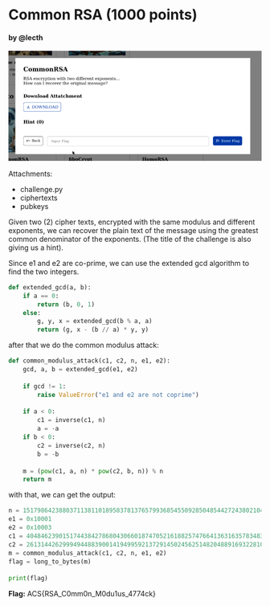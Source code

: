 # Common RSA (1000 points)
#### by @lecth

![Alt text](images/image.png)

Attachments:
- challenge.py
- ciphertexts
- pubkeys

Given two (2) cipher texts, encrypted with the same modulus and different exponents, we can recover the plain text of the message using the greatest common denominator of the exponents. (The title of the challenge is also giving us a hint).

Since e1 and e2 are co-prime, we can use the extended gcd algorithm to find the two integers.

```python
def extended_gcd(a, b):
    if a == 0:
        return (b, 0, 1)
    else:
        g, y, x = extended_gcd(b % a, a)
        return (g, x - (b // a) * y, y)
```

after that we do the common modulus attack:

```python
def common_modulus_attack(c1, c2, n, e1, e2):
    gcd, a, b = extended_gcd(e1, e2)

    if gcd != 1:
        raise ValueError("e1 and e2 are not coprime")

    if a < 0:
        c1 = inverse(c1, n)
        a = -a
    if b < 0:
        c2 = inverse(c2, n)
        b = -b

    m = (pow(c1, a, n) * pow(c2, b, n)) % n
    return m
```

with that, we can get the output:

```python
n = 151798642388037113811018958378137657993685455092850485442724380210449494948562438065241908373291003685092926779637963083491947591391619159652536147585036478723106569585124608391555798600577254245525732726133681780079153907891780299613770958387636919554574630254513742339024791779116952012938914178224296934261
e1 = 0x10001
e2 = 0x10003
c1 = 40484623901517443842786804306601874705216188257476641363163578348313167667314310386439419244904208320474107578625891334229529224715453792063593337575199350360650393467907278647049603351554639747016586375696746048862463118801429553166415564259339791238174259896483216977551264690637064291502469764455467816589
c2 = 26131442629994944883900141949959213729145024562514820488916932281022059266942054301226880998947378728223904070577555789927258181532633960472403688927536854859678562682055711090184399417354439263000793722252217506219821660195382053062963329694305123441806357529072885559760741511331691023685888498101475282910
m = common_modulus_attack(c1, c2, n, e1, e2)
flag = long_to_bytes(m)

print(flag)
```

**Flag:** ACS{RSA_C0mm0n_M0du1us_4774ck}